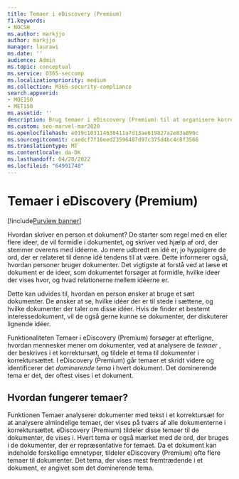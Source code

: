 ```yaml
---
title: Temaer i eDiscovery (Premium)
f1.keywords:
- NOCSH
ms.author: markjjo
author: markjjo
manager: laurawi
ms.date: ''
audience: Admin
ms.topic: conceptual
ms.service: O365-seccomp
ms.localizationpriority: medium
ms.collection: M365-security-compliance
search.appverid:
- MOE150
- MET150
ms.assetid: ''
description: Brug temaer i eDiscovery (Premium) til at organisere korrektursæt ved at finde det dominerende tema i hvert dokument.
ms.custom: seo-marvel-mar2020
ms.openlocfilehash: e019c103114630411a7d13ae619827a2e83a890c
ms.sourcegitcommit: caedcf7f16eed23596487d97c375d4bc4c8f3566
ms.translationtype: MT
ms.contentlocale: da-DK
ms.lasthandoff: 04/20/2022
ms.locfileid: "64991748"
---
```

# <a name="themes-in-ediscovery-premium"></a>Temaer i eDiscovery (Premium)

[!include[Purview banner](../includes/purview-rebrand-banner.md)]

Hvordan skriver en person et dokument? De starter som regel med en eller flere ideer, de vil formidle i dokumentet, og skriver ved hjælp af ord, der stemmer overens med idéerne. Jo mere udbredt en idé er, jo hyppigere de ord, der er relateret til denne idé tendens til at være. Dette informerer også, hvordan personer bruger dokumenter. Det vigtigste at forstå ved at læse et dokument er de ideer, som dokumentet forsøger at formidle, hvilke ideer der vises hvor, og hvad relationerne mellem idéerne er.

Dette kan udvides til, hvordan en person ønsker at bruge et sæt dokumenter. De ønsker at se, hvilke idéer der er til stede i sættene, og hvilke dokumenter der taler om disse idéer. Hvis de finder et bestemt interessedokument, vil de også gerne kunne se dokumenter, der diskuterer lignende idéer.

Funktionaliteten Temaer i eDiscovery (Premium) forsøger at efterligne, hvordan mennesker mener om dokumenter, ved at analysere de *temaer* , der beskrives i et korrektursæt, og tildele et tema til dokumenter i korrektursættet. I eDiscovery (Premium) går temaer et skridt videre og identificerer det *dominerende tema* i hvert dokument. Det dominerende tema er det, der oftest vises i et dokument.

## <a name="how-does-themes-work"></a>Hvordan fungerer temaer?

Funktionen Temaer analyserer dokumenter med tekst i et korrektursæt for at analysere almindelige temaer, der vises på tværs af alle dokumenterne i korrektursættet. eDiscovery (Premium) tildeler disse temaer til de dokumenter, de vises i. Hvert tema er også mærket med de ord, der bruges i de dokumenter, der er repræsentative for temaet. Da et dokument kan indeholde forskellige emnetyper, tildeler eDiscovery (Premium) ofte flere temaer til dokumenter. Det tema, der vises mest fremtrædende i et dokument, er angivet som det dominerende tema.
